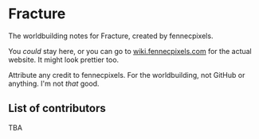 # Fracture

The worldbuilding notes for Fracture, created by fennecpixels.

You *could* stay here, or you can go to [wiki.fennecpixels.com](wiki.fennecpixels.com) for the actual website. It might look prettier too.

Attribute any credit to fennecpixels. For the worldbuilding, not GitHub or anything. I'm not *that* good. 

## List of contributors

TBA
